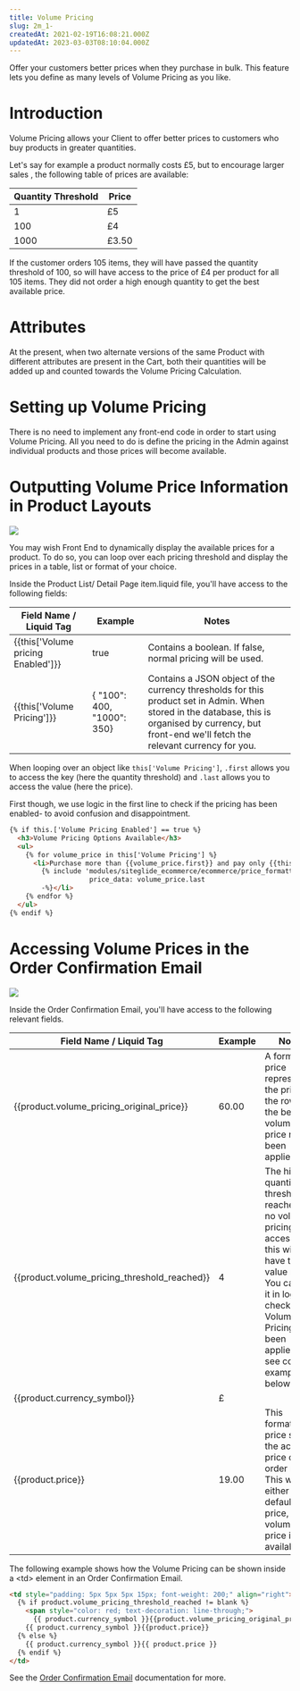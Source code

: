 ```yaml
---
title: Volume Pricing
slug: 2m_1-
createdAt: 2021-02-19T16:08:21.000Z
updatedAt: 2023-03-03T08:10:04.000Z
---
```


Offer your customers better prices when they purchase in bulk. This feature lets you define as many levels of Volume Pricing as you like.

# Introduction

&#x20;Volume Pricing allows your Client to offer better prices to customers who buy products in greater quantities.&#x20;

Let's say for example a product normally costs £5, but to encourage larger sales , the following table of prices are available:

| **Quantity Threshold** | **Price** |
| ---------------------- | --------- |
| 1                      | £5        |
| 100                    | £4        |
| 1000                   | £3.50     |

If the customer orders 105 items, they will have passed the quantity threshold of 100, so will have access to the price of £4 per product for all 105 items. They did not order a high enough quantity to get the best available price.&#x20;

# Attributes

&#x20;At the present, when two alternate versions of the same Product with different attributes are present in the Cart, both their quantities will be added up and counted towards the Volume Pricing Calculation.&#x20;

# Setting up Volume Pricing

&#x20;There is no need to implement any front-end code in order to start using Volume Pricing. All you need to do is define the pricing in the Admin against individual products and those prices will become available.&#x20;

# Outputting Volume Price Information in Product Layouts

![](https://downloads.intercomcdn.com/i/o/294801815/27f4f1076899d9efc3f57b82/image.png)

&#x20;You may wish Front End to dynamically display the available prices for a product. To do so, you can loop over each pricing threshold and display the prices in a table, list or format of your choice.

&#x20;Inside the Product List/ Detail Page item.liquid file, you'll have access to the following fields:

| **Field Name / Liquid Tag**         | **Example**                      | **Notes**                                                                                                                                                                                                              |
| ----------------------------------- | -------------------------------- | ---------------------------------------------------------------------------------------------------------------------------------------------------------------------------------------------------------------------- |
| {{this\['Volume pricing Enabled']}} | true                             | Contains a boolean. If false, normal pricing will be used.                                                                                                                                                             |
| {{this\['Volume Pricing']}}         | {    "100": 400,    "1000": 350} | Contains a JSON object of the currency thresholds for this product set in Admin.&#x20;&#x20;When stored in the database, this is organised by currency, but front-end we'll fetch the relevant currency for you.&#x20; |

When looping over an object like `this['Volume Pricing']`, `.first` allows you to access the key (here the quantity threshold) and `.last` allows you to access the value (here the price).

&#x20;First though, we use logic in the first line to check if the pricing has been enabled- to avoid confusion and disappointment.

```html
{% if this.['Volume Pricing Enabled'] == true %}
  <h3>Volume Pricing Options Available</h3>
  <ul>
    {% for volume_price in this['Volume Pricing'] %}
      <li>Purchase more than {{volume_price.first}} and pay only {{this.price.currency_symbol}}
        {% include 'modules/siteglide_ecommerce/ecommerce/price_formatter'
                    price_data: volume_price.last 
        -%}</li>
    {% endfor %}
  </ul>
{% endif %}
```

# Accessing Volume Prices in the Order Confirmation Email

![](https://downloads.intercomcdn.com/i/o/294826902/b9182c8aa3c14a63189b8c6d/image.png)

Inside the Order Confirmation Email, you'll have access to the following relevant fields.

| **Field Name / Liquid Tag**                     | **Example** | **Notes**                                                                                                                                                                                                         |
| ----------------------------------------------- | ----------- | ----------------------------------------------------------------------------------------------------------------------------------------------------------------------------------------------------------------- |
| {{product.volume\_pricing\_original\_price}}    | 60.00       | A formatted price representing the price of the row, had the better volume price not been applied.                                                                                                                |
| {{product.volume\_pricing\_threshold\_reached}} | 4           | The highest quantity threshold reached. If no volume pricing was accessed, this will have the value nil.&#x20;&#x20;You can use it in logic to check if Volume Pricing has been applied - see code example below. |
| {{product.currency\_symbol}}                    | £           | &#x20;                                                                                                                                                                                                            |
| {{product.price}}                               | 19.00       | This formatted price shows the actual price of the order row. This will either be the default price, or a volume price if available.&#x20;                                                                        |

The following example shows how the Volume Pricing can be shown inside a \<td> element in an Order Confirmation Email.

```html
<td style="padding: 5px 5px 5px 15px; font-weight: 200;" align="right">
  {% if product.volume_pricing_threshold_reached != blank %}
    <span style="color: red; text-decoration: line-through;">
      {{ product.currency_symbol }}{{product.volume_pricing_original_price}}</span>
    {{ product.currency_symbol }}{{product.price}}
  {% else %}
    {{ product.currency_symbol }}{{ product.price }}
  {% endif %}
</td>
```

See the [Order Confirmation Email](https://developers.siteglide.com/order-confirmation-emails) documentation for more.